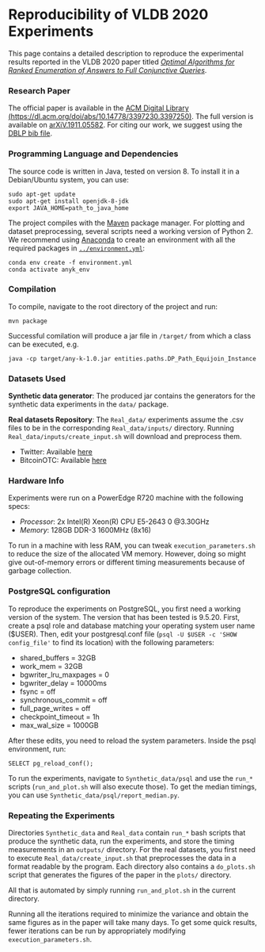 # Reproducibility of VLDB 2020 Experiments

This page contains a detailed description to reproduce the experimental results reported 
in the VLDB 2020 paper titled 
[*Optimal Algorithms for Ranked Enumeration of Answers to Full Conjunctive Queries*](https://dl.acm.org/doi/abs/10.14778/3397230.3397250).



### Research Paper
The official paper is available in the 
[ACM Digital Library (https://dl.acm.org/doi/abs/10.14778/3397230.3397250)](https://dl.acm.org/doi/abs/10.14778/3397230.3397250). 
The full version is available on [arXiV.1911.05582](https://arxiv.org/abs/1911.05582). 
For citing our work, we suggest using the [DBLP bib file](https://dblp.uni-trier.de/rec/bibtex/journals/pvldb/TziavelisAGRY20).



### Programming Language and Dependencies
The source code is written in Java, tested on version 8. To install it in a Debian/Ubuntu system, you can use:
```
sudo apt-get update
sudo apt-get install openjdk-8-jdk
export JAVA_HOME=path_to_java_home
```
The project compiles with the [Maven](https://maven.apache.org/index.html) package manager.
For plotting and dataset preprocessing, several scripts need a working version of Python 2. We recommend using [Anaconda](https://docs.anaconda.com/anaconda/install/) to create an environment with all the required packages in [`../environment.yml`](https://github.com/northeastern-datalab/any-k-code/tree/master/Experiments/environment.yml):
```
conda env create -f environment.yml
conda activate anyk_env
```



### Compilation
To compile, navigate to the root directory of the project and run:
```
mvn package
```
Successful comilation will produce a jar file in `/target/` from which a class can be executed, e.g.
```
java -cp target/any-k-1.0.jar entities.paths.DP_Path_Equijoin_Instance
```



### Datasets Used
**Synthetic data generator**: 
The produced jar contains the generators for the synthetic data experiments in the `data/` package. 

**Real datasets Repository**: 
The `Real_data/` experiments assume the .csv files to be in the corresponding `Real_data/inputs/` directory. Running `Real_data/inputs/create_input.sh` will download and preprocess them.
* Twitter: Available [here](https://snap.stanford.edu/data/soc-sign-bitcoin-otc.html)
* BitcoinOTC: Available [here](http://datasets.syr.edu/datasets/Twitter.html)



### Hardware Info   
Experiments were run on a PowerEdge R720 machine with the following specs:
- *Processor*: 2x Intel(R) Xeon(R) CPU E5-2643 0 @3.30GHz
- *Memory*: 128GB DDR-3 1600MHz (8x16) 

To run in a machine with less RAM, you can tweak `execution_parameters.sh` to reduce the size of the allocated VM memory. However, doing so might give out-of-memory errors or different timing measurements because of garbage collection.



### PostgreSQL configuration
To reproduce the experiments on PostgreSQL, you first need a working version of the system. The version that has been tested is 9.5.20.
First, create a psql role and database matching your operating system user name ($USER).
Then, edit your postgresql.conf file (`psql -U $USER -c 'SHOW config_file'` to find its location) with the following parameters:

* shared_buffers = 32GB
* work_mem = 32GB
* bgwriter_lru_maxpages = 0
* bgwriter_delay = 10000ms
* fsync = off
* synchronous_commit = off
* full_page_writes = off
* checkpoint_timeout = 1h
* max_wal_size = 1000GB

After these edits, you need to reload the system parameters. Inside the psql environment, run:
```
SELECT pg_reload_conf();
```

To run the experiments, navigate to `Synthetic_data/psql` and use the `run_*` scripts (`run_and_plot.sh` will also execute those). To get the median timings, you can use `Synthetic_data/psql/report_median.py`.


### Repeating the Experiments
Directories `Synthetic_data` and `Real_data` contain `run_*` bash scripts that produce the synthetic data, run the experiments, and store the timing measurements in an `outputs/` directory. For the real datasets, you first need to execute `Real_data/create_input.sh` that preprocesses the data in a format readable by the program. Each directory also contains a `do_plots.sh` script that generates the figures of the paper in the `plots/` directory.

All that is automated by simply running `run_and_plot.sh` in the current directory.

Running all the iterations required to minimize the variance and obtain the same figures as in the paper will take many days. To get some quick results, fewer iterations can be run by appropriately modifying `execution_parameters.sh`.